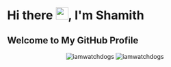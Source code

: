 # Hi there <img src="https://github.com/TheDudeThatCode/TheDudeThatCode/blob/master/Assets/Hi.gif" width="29">, I'm Shamith <img src="https://visitor-badge.laobi.icu/badge?page_id=iamwatchdogs.iamwatchdogs" alt="" align="right" />

## Welcome to My GitHub Profile
<!--
**iamwatchdogs/iamwatchdogs** is a ✨ _special_ ✨ repository because its `README.md` (this file) appears on your GitHub profile.

Here are some ideas to get you started:
- 🔭 I’m currently working on ...
- 🌱 I’m currently learning ...
- 👯 I’m looking to collaborate on ...
- 🤔 I’m looking for help with ...
- 💬 Ask me about ...
- 📫 How to reach me: ...
- 😄 Pronouns: ...
- ⚡ Fun fact: ...
-->




<div align="center">
<img src="https://github-readme-stats.vercel.app/api/top-langs/?username=iamwatchdogs&layout=compact" alt="iamwatchdogs"/>
<img src="https://github-readme-stats.vercel.app/api?username=iamwatchdogs&show_icons=true" alt="iamwatchdogs" />
</div>
 
